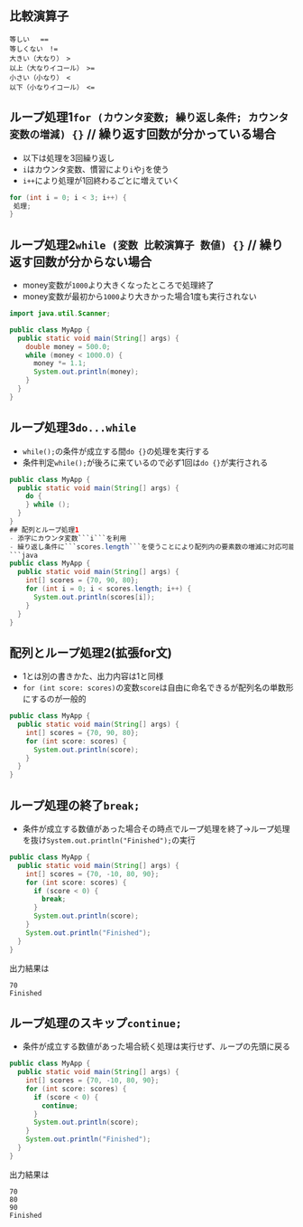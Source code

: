 ## 比較演算子
```
等しい　 ==
等しくない　!=
大きい（大なり）　>
以上（大なりイコール）　>=
小さい（小なり）　<
以下（小なりイコール）　<=
```
## ループ処理1```for (カウンタ変数; 繰り返し条件; カウンタ変数の増減) {}``` // 繰り返す回数が分かっている場合
- 以下は処理を3回繰り返し
- ```i```はカウンタ変数、慣習により```i```や```j```を使う
- ```i++```により処理が1回終わるごとに増えていく
```java
for (int i = 0; i < 3; i++) {
 処理;
}
```
## ループ処理2```while (変数 比較演算子 数値) {}``` // 繰り返す回数が分からない場合
- money変数が```1000```より大きくなったところで処理終了
- money変数が最初から```1000```より大きかった場合1度も実行されない
```java
import java.util.Scanner;

public class MyApp {
  public static void main(String[] args) {
    double money = 500.0;
    while (money < 1000.0) {
      money *= 1.1;
      System.out.println(money);
    }
  }
}
```
## ループ処理3```do...while```
- ```while();```の条件が成立する間```do {}```の処理を実行する
- 条件判定```while();```が後ろに来ているので必ず1回は```do {}```が実行される
```java
public class MyApp {
  public static void main(String[] args) {
    do {
    } while ();
  }
}
## 配列とループ処理1
- 添字にカウンタ変数```i```を利用
- 繰り返し条件に```scores.length```を使うことにより配列内の要素数の増減に対応可能
```java
public class MyApp {
  public static void main(String[] args) {
    int[] scores = {70, 90, 80};
    for (int i = 0; i < scores.length; i++) {
      System.out.println(scores[i]);
    }
  }
}
```
## 配列とループ処理2(拡張for文)
- 1とは別の書きかた、出力内容は1と同様
- ```for (int score: scores)```の変数```score```は自由に命名できるが配列名の単数形にするのが一般的
```java
public class MyApp {
  public static void main(String[] args) {
    int[] scores = {70, 90, 80};
    for (int score: scores) {
      System.out.println(score);
    }
  }
}
```
## ループ処理の終了```break;```
- 条件が成立する数値があった場合その時点でループ処理を終了→ループ処理を抜け```System.out.println("Finished");```の実行
```java
public class MyApp {
  public static void main(String[] args) {
    int[] scores = {70, -10, 80, 90};
    for (int score: scores) {
      if (score < 0) {
        break;
      }
      System.out.println(score);
    }
    System.out.println("Finished");
  }
}
```
出力結果は
```
70
Finished
```
## ループ処理のスキップ```continue;```
- 条件が成立する数値があった場合続く処理は実行せず、ループの先頭に戻る
```java
public class MyApp {
  public static void main(String[] args) {
    int[] scores = {70, -10, 80, 90};
    for (int score: scores) {
      if (score < 0) {
        continue;
      }
      System.out.println(score);
    }
    System.out.println("Finished");
  }
}
```
出力結果は
```
70
80
90
Finished
```

